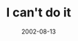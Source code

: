 ---
layout: base.njk
title : 'I can&#39;t do it' 
view_title : 'I can&#39;t do it' 
year : '2002' 
date : '2002-08-13' 
img_file : '/drawing/icantdoit.png' 
html_file : 'icantdoit' 
next_html : 'ihavenolegs.html' 
year_order : '136' 
permalink : "title/{{html_file}}.html"
---